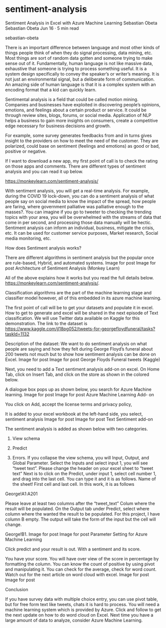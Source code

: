 # sentiment-analysis
Sentiment Analysis in Excel with Azure Machine Learning
Sebastian Obeta
Sebastian Obeta
Jun 16 · 5 min read

sebastian-obeta

There is an important difference between language and most other kinds of things people think of when they do signal processing, data mining, etc. Most things are sort of random data gotten and someone trying to make sense out of it. Fundamentally, human language is not like massive data, exhaustive that someone is trying to process something useful. It is a system design specifically to convey the speaker’s or writer’s meaning. It is not just an environmental signal, but a deliberate form of communication. An amazing side of human language is that it is a complex system with an encoding format that a kid can quickly learn.


Sentimental analysis is a field that could be called motion mining. Companies and businesses have exploited in discovering people’s opinions, emotions, and feelings about a certain product or service. It could be through review sites, blogs, forums, or social media. Application of NLP helps a business to gain more insights on consumers, create a competitive edge necessary for business decisions and growth.

For example, some survey generates feedbacks from and in turns gives insight to the providers on how to meet the need of the customer. They are polarized, could base on sentiment (feelings and emotions) as good or bad, positive or negative.

If I want to download a new app, my first point of call is to check the rating on those apps and comments. There are different types of sentiment analysis and you can read it up below.

https://monkeylearn.com/sentiment-analysis/

With sentiment analysis, you will get a real-time analysis. For example, during the COVID 19 lock-down, you can do a sentiment analysis of what people say on social media to know the impact of the spread, how people are faring, where government palliative was palliative enough to the masses?. You can imagine if you go to tweeter to checking the trending topics with your area, you will be overwhelmed with the streams of data that come in per second, and processing those data manually will be hectic. Sentiment analysis can inform an individual, business, mitigate the crisis, etc.
It can be used for customer service purposes, Market research, Social media monitoring, etc.

How does Sentiment analysis works?

There are different algorithms in sentiment analysis but the popular once are rule-based, Hybrid, and automated systems.
Image for post
Image for post
Architecture of Sentiment Analysis (Monkey Learn)

All of the above explains how it works but you read the full details below. https://monkeylearn.com/sentiment-analysis/.

Classification algorithms are the part of the machine learning stage and classifier model however, all of this embedded in its azure machine learning.

The first point of call will be to get your datasets and populate it in excel. How to get to generate and excel will be shared in the next episode of Text classification. We will use Twitter data available on Kaggle for this demonstration. The link to the dataset is https://www.kaggle.com/jl18pg052/tweets-for-georgefloydfuneral/tasks?taskId=1132

Description of the dataset: We want to do sentiment analysis on what people are saying and how they felt during George Floyd’s funeral about 200 tweets not much but to show how sentiment analysis can be done on Excel.
Image for post
Image for post
George Floyds Funeral tweets (Kaggle)

Next, you need to add a Text sentiment analysis add-on on excel. On Home Tab, click on Insert Tab, and click on the store as shown in the colored below.

A dialogue box pops up as shown below, you search for Azure Machine learning.
Image for post
Image for post
Azure Machine Learning Add- on

You click on Add, accept the license terms and privacy policy,

It is added to your excel workbook at the left-hand side, you select, sentiment analysis
Image for post
Image for post
Text Sentiment add-on

The sentiment analysis is added as shown below with two categories.

1. View schema

2. Predict

3. Errors.
If you collapse the view schema, you will Input, Output, and Global Parameter.
Select the Inputs and select input 1, you will see “tweet text”. Please change the header on your excel sheet to “tweet text”
Next is to click on the Predict, under input 1, select cell number 1, and drag into the last cell. You can type it and it is as follows.
Name of the sheet! First cell and last cell. In this work, it is as follows

George!A1:A201

Please leave at least two columns after the “tweet_text” Colum where the result will be populated.
On the Output tab under Predict, select where column where the wanted the result to be populated. For this project, I have column B empty. The output will take the form of the input but the cell will change.

George!B1.
Image for post
Image for post
Parameter Setting for Azure Machine Learning

Click predict and your result is out. With a sentiment and its score.

You have your score. You will have over view of the score in percentage by formatting the column. You can know the count of positive by using pivot and manipulating it. You can check for the average, check for word count. Watch out for the next article on word cloud with excel.
Image for post
Image for post

Conclusion

If you have survey data with multiple choice entry, you can use pivot table, but for free form text like tweets, chats it is hard to process. You will need a machine learning system which is provided by Azure. Click and follow to get the next update on how to do word cloud on Excel. Next time you have a large amount of data to analyze, consider Azure Machine Learning.
